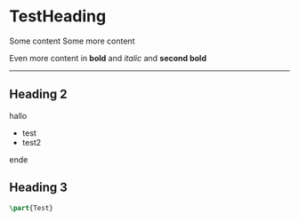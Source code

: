 # TestHeading

Some content Some more content

Even more content in **bold** and *italic* and **second bold**

---

## Heading 2

hallo

- test
- test2

ende

## Heading 3

```latex
\part{Test}
```
